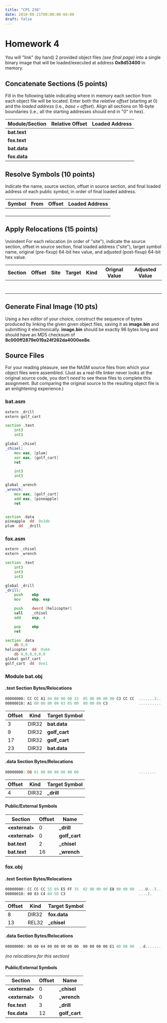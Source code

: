 ```yaml
---
title: "CPS 230"
date: 2018-08-21T00:00:00-04:00
draft: false
---
```


# Homework 4

You will "link" (by hand) 2 provided object files *(see final page)* into a single binary image that will be loaded/executed at address **0x8d53400** in memory.

## Concatenate Sections (5 points)

Fill in the following table indicating where in memory each section from each object file will be located. Enter both the *relative offset* (starting at 0) and the *loaded address* (i.e., $base + offset$). Align all sections on 16-byte boundaries (i.e., all the starting addresses should end in "0" in hex).

| Module/Section | Relative Offset | Loaded Address |
| --- | --- | --- |
| **bat.text** | | |
| **fox.text** | | |
| **bat.data** | | |
| **fox.data** | | |

## Resolve Symbols (10 points)

Indicate the name, source section, offset in source section, and final loaded address of each public symbol, in order of final loaded address.

| Symbol | From | Offset | Loaded Address |
| --- | --- | --- | --- |
| | | | |
| | | | |
| | | | |
| | | | |

## Apply Relocations (15 points)

\noindent
For each relocation (in order of "site"), indicate the source section, offset in source section, final loaded address ("site"), target symbol name, original (pre-fixup) 64-bit hex value, and adjusted (post-fixup) 64-bit hex value.

| Section | Offset | Site | Target | Kind | Orignal Value | Adjusted Value |
| --- | --- | --- | --- | --- | --- | --- |
| | | | | | | |
| | | | | | | |
| | | | | | | |
| | | | | | | |
| | | | | | | |
| | | | | | | |
| | | | | | | |

## Generate Final Image (10 pts)

Using a *hex editor* of your choice, construct the sequence of bytes produced by linking the given given object files, saving it as **image.bin** and submitting it electronically.  **image.bin** should be exactly 96 bytes long and should have an MD5 checksum of **8c000ff2879e019a24f262da4000ee8e**.

## Source Files

For your reading pleasure, see the NASM source files from which your object files were assembled.  (Just as a real-life linker never looks at the original source code, you don't *need* to see these files to complete this assignment. But comparing the original source to the resulting object file is an enlightening experience.)

### bat.asm
``` asm
extern _drill
extern golf_cart

section .text
    int3
    int3

global _chisel
_chisel:
    mov eax, [plum]
    xor eax, [golf_cart]
    ret

    int3
    int3

global _wrench
_wrench:
    mov eax, [golf_cart]
    add eax, [pineapple]
    ret


section .data
pineapple  dd  0x1db
plum  dd  _drill
```

### fox.asm
``` asm
extern _chisel
extern _wrench

section .text
    int3
    int3
    int3

global _drill
_drill:
    push    ebp
    mov     ebp, esp

    push    dword [helicopter]
    call    _chisel
    add     esp, 4

    pop     ebp
    ret

section .data
    db 0,0
helicopter  dd  0x64
    db 0,0,0,0,0,0
global golf_cart
golf_cart  dd  0xe1
```

### Module bat.obj
#### .text Section Bytes/Relocations
``` asm
00000000: CC CC A1 04 00 00 00 33  05 00 00 00 00 C3 CC CC  .......3........
00000010: A1 00 00 00 00 03 05 00  00 00 00 C3              ............
```

| Offset | Kind | Target Symbol |
| --- | --- | --- |
| 3 | DIR32 | **bat.data** |
| 9 | DIR32 | **golf_cart** |
| 17 | DIR32 | **golf_cart** |
| 23 | DIR32 | **bat.data** |

#### .data Section Bytes/Relocations
``` asm
00000000: DB 01 00 00 00 00 00 00                           ........
```

| Offset | Kind | Target Symbol |
| --- | --- | --- |
| 4 | DIR32 | **_drill** |


#### Public/External Symbols
| Section | Offset | Name |
| --- | --- | --- |
| **&lt;external&gt;** | 0 | **_drill** |
| **&lt;external&gt;** | 0 | **golf_cart** |
| **bat.text** | 2 | **_chisel** |
| **bat.text** | 16 | **_wrench** |

### fox.obj
#### .text Section Bytes/Relocations
``` asm
00000000: CC CC CC 55 89 E5 FF 35  02 00 00 00 E8 00 00 00  ...U...5........
00000010: 00 83 C4 04 5D C3                                 ....].
```

| Offset | Kind | Target Symbol |
| --- | --- | --- |
| 8 | DIR32 | **fox.data** |
| 13 | REL32 | **_chisel** |

#### .data Section Bytes/Relocations
``` asm
00000000: 00 00 64 00 00 00 00 00  00 00 00 00 E1 00 00 00  ..d.............
```

*(no relocations for this section)*

#### Public/External Symbols
| Section | Offset | Name |
| --- | --- | --- |
| **&lt;external&gt;** | 0 | **_chisel** |
| **&lt;external&gt;** | 0 | **_wrench** |
| **fox.text** | 3 | **_drill** |
| **fox.data** | 12 | **golf_cart** |